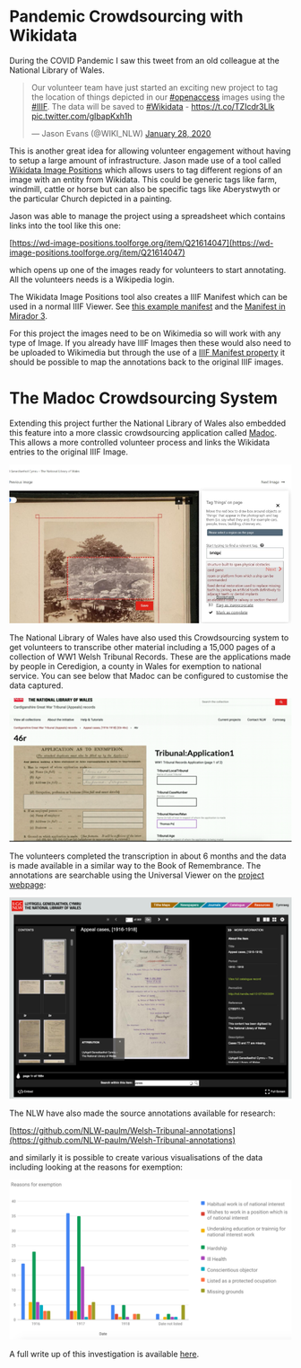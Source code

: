 # Pandemic Crowdsourcing with Wikidata

During the COVID Pandemic I saw this tweet from an old colleague at the National Library of Wales.

<blockquote class="twitter-tweet"><p lang="en" dir="ltr">Our volunteer team have just started an exciting new project to tag the location of things depicted in our <a href="https://twitter.com/hashtag/openaccess?src=hash&amp;ref_src=twsrc%5Etfw">#openaccess</a> images using the <a href="https://twitter.com/hashtag/IIIF?src=hash&amp;ref_src=twsrc%5Etfw">#IIIF</a>. The data will be saved to <a href="https://twitter.com/hashtag/Wikidata?src=hash&amp;ref_src=twsrc%5Etfw">#Wikidata</a> - <a href="https://t.co/TZIcdr3Llk">https://t.co/TZIcdr3Llk</a> <a href="https://t.co/gIbapKxh1h">pic.twitter.com/gIbapKxh1h</a></p>&mdash; Jason Evans (@WIKI_NLW) <a href="https://twitter.com/WIKI_NLW/status/1222123409330536449?ref_src=twsrc%5Etfw">January 28, 2020</a></blockquote> <script async src="https://platform.twitter.com/widgets.js" charset="utf-8"></script> 

This is another great idea for allowing volunteer engagement without having to setup a large amount of infrastructure. Jason made use of a tool called [Wikidata Image Positions](https://wd-image-positions.toolforge.org/) which allows users to tag different regions of an image with an entity from Wikidata. This could be generic tags like farm, windmill, cattle or horse but can also be specific tags like Aberystwyth or the particular Church depicted in a painting. 

Jason was able to manage the project using a spreadsheet which contains links into the tool like this one:

[https://wd-image-positions.toolforge.org/item/Q21614047](https://wd-image-positions.toolforge.org/item/Q21614047)

which opens up one of the images ready for volunteers to start annotating. All the volunteers needs is a Wikipedia login. 

The Wikidata Image Positions tool also creates a IIIF Manifest which can be used in a normal IIIF Viewer. See [this example manifest](https://wd-image-positions.toolforge.org/iiif/Q21614047/P18/manifest.json) and the [Manifest in Mirador 3](https://projectmirador.org/embed/?iiif-content=https://wd-image-positions.toolforge.org/iiif/Q21614047/P18/manifest.json).

For this project the images need to be on Wikimedia so will work with any type of Image. If you already have IIIF Images then these would also need to be uploaded to Wikimedia but through the use of a [IIIF Manifest property](https://www.wikidata.org/wiki/Property:P6108) it should be possible to map the annotations back to the original IIIF images. 

# The Madoc Crowdsourcing System

Extending this project further the National Library of Wales also embedded this feature into a more classic crowdsourcing application called [Madoc](https://github.com/digirati-co-uk/madoc-platform). This allows a more controlled volunteer process and links the Wikidata entries to the original IIIF Image.

![Screenshot of wikidata and Madoc](madoc_wikidata.png)

The National Library of Wales have also used this Crowdsourcing system to get volunteers to transcribe other material including a 15,000 pages of a collection of WW1 Welsh Tribunal Records. These are the applications made by people in Ceredigion, a county in Wales for exemption to national service. You can see below that Madoc can be configured to customise the data captured. 

![Screenshot of Tribunal Record](tribunal.png)

The volunteers completed the transcription in about 6 months and the data is made available in a similar way to the Book of Remembrance. The annotations are searchable using the Universal Viewer on the [project webpage](https://www.library.wales/discover/digital-gallery/archives/cardiganshire-great-war-tribunal-appeals-records#?c=&m=&s=&cv=&xywh=-1229%2C-1%2C6135%2C5714):

![Screenshot of searching the Tribunal Records](tribunal_search.png)

The NLW have also made the source annotations available for research:

[https://github.com/NLW-paulm/Welsh-Tribunal-annotations](https://github.com/NLW-paulm/Welsh-Tribunal-annotations)

and similarly it is possible to create various visualisations of the data including looking at the reasons for exemption:

![Graph showing exemptions over time](exemptions.png)

A full write up of this investigation is available [here](https://iiif.gdmrdigital.com/ww1-tribunal/index.html).

